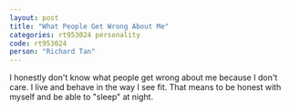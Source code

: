 ```yaml
---
layout: post
title: "What People Get Wrong About Me"
categories: rt953024 personality
code: rt953024
person: "Richard Tan"
---
```


I honestly don't know what people get wrong about me because I don't care. I live and behave in the way I see fit. That means to be honest with myself and be able to "sleep" at night.